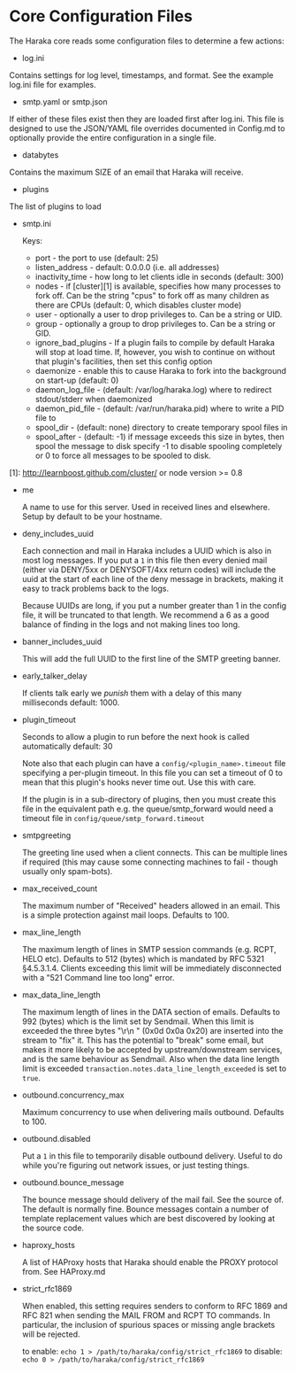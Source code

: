 Core Configuration Files
========================

The Haraka core reads some configuration files to determine a few actions:

* log.ini

Contains settings for log level, timestamps, and format. See the example log.ini file for examples.

* smtp.yaml or smtp.json

If either of these files exist then they are loaded first after log.ini.
This file is designed to use the JSON/YAML file overrides documented in
Config.md to optionally provide the entire configuration in a single file.

* databytes

Contains the maximum SIZE of an email that Haraka will receive.

* plugins

The list of plugins to load

* smtp.ini

  Keys:

  * port - the port to use (default: 25)
  * listen\_address - default: 0.0.0.0 (i.e. all addresses)
  * inactivity\_time - how long to let clients idle in seconds (default: 300)
  * nodes - if [cluster][1] is available, specifies how
    many processes to fork off. Can be the string "cpus" to fork off as many
    children as there are CPUs (default: 0, which disables cluster mode)
  * user - optionally a user to drop privileges to. Can be a string or UID.
  * group - optionally a group to drop privileges to. Can be a string or GID.
  * ignore\_bad\_plugins - If a plugin fails to compile by default Haraka will stop at load time.
    If, however, you wish to continue on without that plugin's facilities, then
    set this config option
  * daemonize - enable this to cause Haraka to fork into the background on start-up (default: 0)
  * daemon\_log\_file - (default: /var/log/haraka.log) where to redirect stdout/stderr when daemonized
  * daemon\_pid\_file - (default: /var/run/haraka.pid) where to write a PID file to
  * spool\_dir - (default: none) directory to create temporary spool files in
  * spool\_after - (default: -1) if message exceeds this size in bytes, then spool the message to disk
    specify -1 to disable spooling completely or 0 to force all messages to be spooled to disk.

[1]: http://learnboost.github.com/cluster/ or node version >= 0.8

* me

  A name to use for this server. Used in received lines and elsewhere. Setup
  by default to be your hostname.

* deny\_includes\_uuid

  Each connection and mail in Haraka includes a UUID which is also in most log
  messages. If you put a `1` in this file then every denied mail (either via
  DENY/5xx or DENYSOFT/4xx return codes) will include the uuid at the start
  of each line of the deny message in brackets, making it easy to track
  problems back to the logs.

  Because UUIDs are long, if you put a number greater than 1 in the config
  file, it will be truncated to that length. We recommend a 6 as a good
  balance of finding in the logs and not making lines too long.

* banner\_includes\_uuid

  This will add the full UUID to the first line of the SMTP greeting banner.

* early\_talker\_delay

  If clients talk early we *punish* them with a delay of this many milliseconds
  default: 1000.

* plugin\_timeout

  Seconds to allow a plugin to run before the next hook is called automatically
  default: 30

  Note also that each plugin can have a `config/<plugin_name>.timeout`
  file specifying a per-plugin timeout.  In this file you can set a timeout of 0 to mean that this plugin's hooks never time out.  Use this with care.

  If the plugin is in a sub-directory of plugins, then you must create this file
  in the equivalent path e.g. the queue/smtp_forward would need a timeout file in `config/queue/smtp_forward.timeout`

* smtpgreeting

  The greeting line used when a client connects. This can be multiple lines
  if required (this may cause some connecting machines to fail - though
  usually only spam-bots).

* max\_received\_count

  The maximum number of "Received" headers allowed in an email. This is a
  simple protection against mail loops. Defaults to 100.

* max\_line\_length

  The maximum length of lines in SMTP session commands (e.g. RCPT, HELO etc).
  Defaults to 512 (bytes) which is mandated by RFC 5321 §4.5.3.1.4. Clients
  exceeding this limit will be immediately disconnected with a "521 Command
  line too long" error.

* max\_data\_line\_length

  The maximum length of lines in the DATA section of emails. Defaults to 992
  (bytes) which is the limit set by Sendmail. When this limit is exceeded the
  three bytes "\r\n " (0x0d 0x0a 0x20) are inserted into the stream to "fix"
  it. This has the potential to "break" some email, but makes it more likely
  to be accepted by upstream/downstream services, and is the same behaviour
  as Sendmail. Also when the data line length limit is exceeded
  `transaction.notes.data_line_length_exceeded` is set to `true`.

* outbound.concurrency\_max

  Maximum concurrency to use when delivering mails outbound. Defaults to 100.

* outbound.disabled

  Put a `1` in this file to temporarily disable outbound delivery. Useful to
  do while you're figuring out network issues, or just testing things.

* outbound.bounce\_message

  The bounce message should delivery of the mail fail. See the source of. The
  default is normally fine. Bounce messages contain a number of template
  replacement values which are best discovered by looking at the source code.

* haproxy\_hosts

  A list of HAProxy hosts that Haraka should enable the PROXY protocol from.
  See HAProxy.md

* strict\_rfc1869

  When enabled, this setting requires senders to conform to RFC 1869 and
  RFC 821 when sending the MAIL FROM and RCPT TO commands. In particular,
  the inclusion of spurious spaces or missing angle brackets will be rejected.

  to enable:   `echo 1 > /path/to/haraka/config/strict_rfc1869`
  to disable:  `echo 0 > /path/to/haraka/config/strict_rfc1869`


